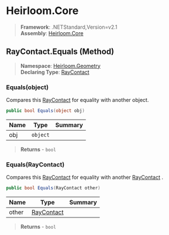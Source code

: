 # Heirloom.Core

> **Framework**: .NETStandard,Version=v2.1  
> **Assembly**: [Heirloom.Core][0]

## RayContact.Equals (Method)

> **Namespace**: [Heirloom.Geometry][0]  
> **Declaring Type**: [RayContact][1]

### Equals(object)

Compares this [RayContact][1] for equality with another object.

```cs
public bool Equals(object obj)
```

| Name | Type     | Summary |
|------|----------|---------|
| obj  | `object` |         |

> **Returns** - `bool`

### Equals(RayContact)

Compares this [RayContact][1] for equality with another [RayContact][1] .

```cs
public bool Equals(RayContact other)
```

| Name  | Type            | Summary |
|-------|-----------------|---------|
| other | [RayContact][1] |         |

> **Returns** - `bool`

[0]: ../../../Heirloom.Core.md
[1]: ../RayContact.md
